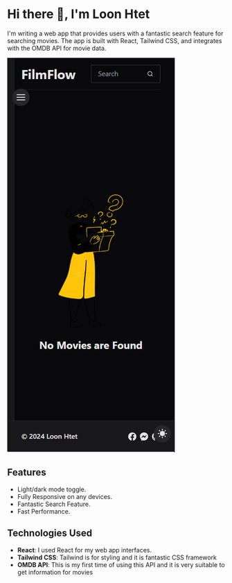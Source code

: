 # Hi there 👋, I'm Loon Htet

I'm writing a web app that provides users with a fantastic search feature for searching movies. The app is built with React, Tailwind CSS, and integrates with the OMDB API for movie data.

![Alt Text](src/assets/mobile-mockup1.png)

## Features

- Light/dark mode toggle.
- Fully Responsive on any devices.
- Fantastic Search Feature.
- Fast Performance.

## Technologies Used

- **React**: I used React for my web app interfaces.
- **Tailwind CSS**: Tailwind is for styling and it is fantastic CSS framework
- **OMDB API**: This is my first time of using this API and it is very suitable to get information for movies
